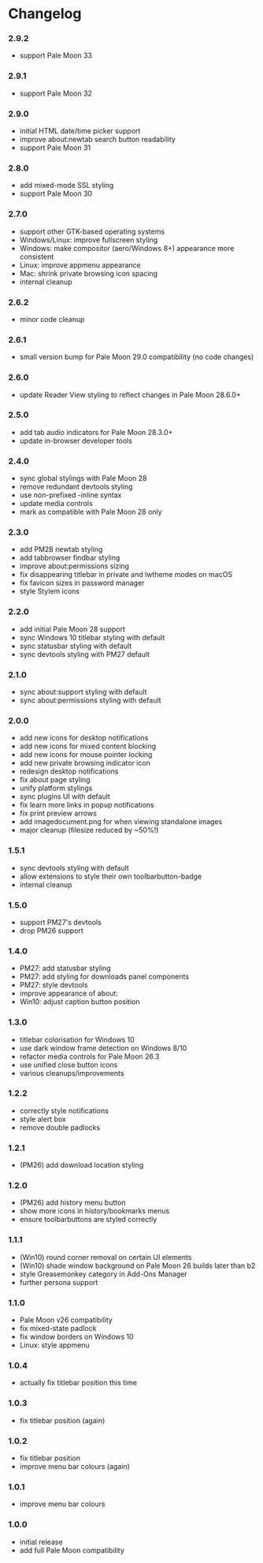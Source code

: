 # Changelog

### 2.9.2
- support Pale Moon 33

### 2.9.1
- support Pale Moon 32

### 2.9.0
- initial HTML date/time picker support
- improve about:newtab search button readability
- support Pale Moon 31

### 2.8.0
- add mixed-mode SSL styling
- support Pale Moon 30

### 2.7.0
- support other GTK-based operating systems
- Windows/Linux: improve fullscreen styling
- Windows: make compositor (aero/Windows 8+) appearance more consistent
- Linux: improve appmenu appearance
- Mac: shrink private browsing icon spacing
- internal cleanup

### 2.6.2
- minor code cleanup

### 2.6.1
- small version bump for Pale Moon 29.0 compatibility (no code changes)

### 2.6.0
- update Reader View styling to reflect changes in Pale Moon 28.6.0+

### 2.5.0
- add tab audio indicators for Pale Moon 28.3.0+
- update in-browser developer tools

### 2.4.0
- sync global stylings with Pale Moon 28
- remove redundant devtools styling
- use non-prefixed -inline syntax
- update media controls
- mark as compatible with Pale Moon 28 only

### 2.3.0
- add PM28 newtab styling
- add tabbrowser findbar styling
- improve about:permissions sizing
- fix disappearing titlebar in private and lwtheme modes on macOS
- fix favicon sizes in password manager
- style Stylem icons

### 2.2.0
- add initial Pale Moon 28 support
- sync Windows 10 titlebar styling with default
- sync statusbar styling with default
- sync devtools styling with PM27 default

### 2.1.0
- sync about:support styling with default
- sync about:permissions styling with default

### 2.0.0
- add new icons for desktop notifications
- add new icons for mixed content blocking
- add new icons for mouse pointer locking
- add new private browsing indicator icon
- redesign desktop notifications
- fix about page styling
- unify platform stylings
- sync plugins UI with default
- fix learn more links in popup notifications
- fix print preview arrows
- add imagedocument.png for when viewing standalone images
- major cleanup (filesize reduced by ~50%!)

### 1.5.1
- sync devtools styling with default
- allow extensions to style their own toolbarbutton-badge
- internal cleanup

### 1.5.0
- support PM27's devtools
- drop PM26 support

### 1.4.0
- PM27: add statusbar styling
- PM27: add styling for downloads panel components
- PM27: style devtools
- improve appearance of about:
- Win10: adjust caption button position

### 1.3.0
- titlebar colorisation for Windows 10
- use dark window frame detection on Windows 8/10
- refactor media controls for Pale Moon 26.3
- use unified close button icons
- various cleanups/improvements

### 1.2.2
- correctly style notifications
- style alert box
- remove double padlocks

### 1.2.1
- (PM26) add download location styling

### 1.2.0
- (PM26) add history menu button
- show more icons in history/bookmarks menus
- ensure toolbarbuttons are styled correctly

### 1.1.1
- (Win10) round corner removal on certain UI elements
- (Win10) shade window background on Pale Moon 26 builds later than b2
- style Greasemonkey category in Add-Ons Manager
- further persona support

### 1.1.0
- Pale Moon v26 compatibility
- fix mixed-state padlock
- fix window borders on Windows 10
- Linux: style appmenu

### 1.0.4
- actually fix titlebar position this time

### 1.0.3
- fix titlebar position (again)

### 1.0.2
- fix titlebar position
- improve menu bar colours (again)

### 1.0.1
- improve menu bar colours

### 1.0.0
- initial release
- add full Pale Moon compatibility

